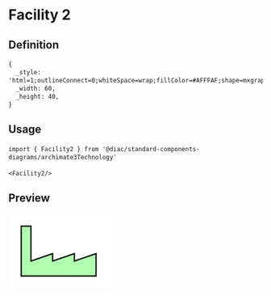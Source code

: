 # Facility 2

## Definition

```
{
  _style: 'html=1;outlineConnect=0;whiteSpace=wrap;fillColor=#AFFFAF;shape=mxgraph.archimate3.facility;',
  _width: 60,
  _height: 40,
}
```

## Usage

```
import { Facility2 } from '@diac/standard-components-diagrams/archimate3Technology'

<Facility2/>
```

## Preview

<img src="./facility-2.png" width="200"/>
